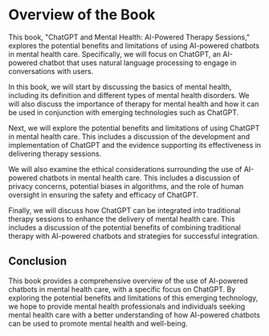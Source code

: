 Overview of the Book
==================================

This book, "ChatGPT and Mental Health: AI-Powered Therapy Sessions," explores the potential benefits and limitations of using AI-powered chatbots in mental health care. Specifically, we will focus on ChatGPT, an AI-powered chatbot that uses natural language processing to engage in conversations with users.

In this book, we will start by discussing the basics of mental health, including its definition and different types of mental health disorders. We will also discuss the importance of therapy for mental health and how it can be used in conjunction with emerging technologies such as ChatGPT.

Next, we will explore the potential benefits and limitations of using ChatGPT in mental health care. This includes a discussion of the development and implementation of ChatGPT and the evidence supporting its effectiveness in delivering therapy sessions.

We will also examine the ethical considerations surrounding the use of AI-powered chatbots in mental health care. This includes a discussion of privacy concerns, potential biases in algorithms, and the role of human oversight in ensuring the safety and efficacy of ChatGPT.

Finally, we will discuss how ChatGPT can be integrated into traditional therapy sessions to enhance the delivery of mental health care. This includes a discussion of the potential benefits of combining traditional therapy with AI-powered chatbots and strategies for successful integration.

Conclusion
----------

This book provides a comprehensive overview of the use of AI-powered chatbots in mental health care, with a specific focus on ChatGPT. By exploring the potential benefits and limitations of this emerging technology, we hope to provide mental health professionals and individuals seeking mental health care with a better understanding of how AI-powered chatbots can be used to promote mental health and well-being.
